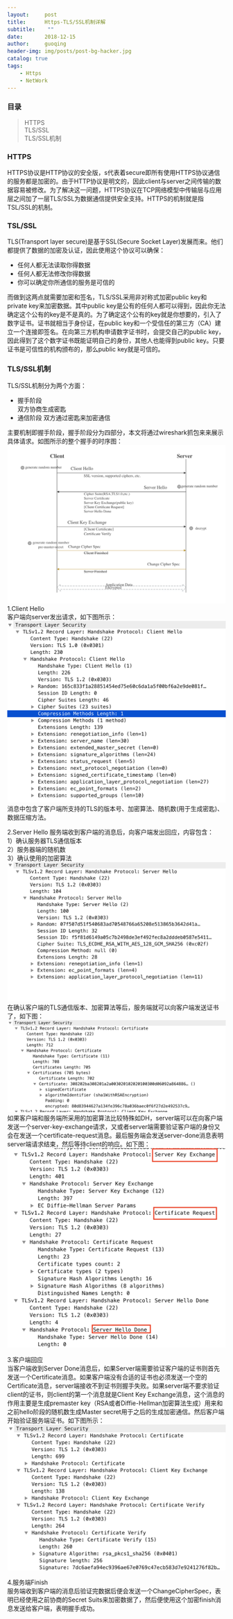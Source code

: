 ```yaml
---
layout:     post
title:      Https-TLS/SSL机制详解
subtitle:    ""
date:       2018-12-15
author:     guoqing
header-img: img/posts/post-bg-hacker.jpg
catalog: true
tags:
    - Https
    - NetWork
---
```


### 目录

> HTTPS  
> TLS/SSL  
> TLS/SSL机制   

### HTTPS  

HTTPS协议是HTTP协议的安全版，s代表着secure即所有使用HTTPS协议通信的服务都是加密的。由于HTTP协议是明文的，因此client与server之间传输的数据容易被修改。为了解决这一问题，HTTPS协议在TCP网络模型中传输层与应用层之间加了一层TLS/SSL为数据通信提供安全支持。HTTPS的机制就是指TSL/SSL的机制。  

### TSL/SSL  

TLS(Transport layer secure)是基于SSL(Secure Socket Layer)发展而来。他们都提供了数据的加密及认证，因此使用这个协议可以确保：
- 任何人都无法读取你得数据
- 任何人都无法修改你得数据
- 你可以确定你所通信的服务是可信的  

而做到这两点就需要加密和签名，TLS/SSL采用非对称式加密public key和private key来加密数据。其中public key是公有的任何人都可以得到，因此你无法确定这个公有的key是不是真的。为了确定这个公有的key就是你想要的，引入了数字证书。证书就相当于身份证，在public key和一个受信任的第三方（CA）建立一个连接即签名。在向第三方机构申请数字证书时，会提交自己的public key，因此得到了这个数字证书既能证明自己的身份，其他人也能得到public key。只要证书是可信性的机构颁布的，那么public key就是可信的。

### TLS/SSL机制

TLS/SSL机制分为两个方面：  
- 握手阶段  
   双方协商生成密匙
- 通信阶段
   双方通过密匙来加密通信   

主要机制即握手阶段，握手阶段分为四部分，本文将通过wireshark抓包来来展示具体请求。如图所示的整个握手的时序图：  
![ssl](/img/posts/TLS-SSL.png)  
1.Client Hello  
客户端向server发出请求，如下图所示：
![clienthello](/img/posts/clienthello.png)  
消息中包含了客户端所支持的TLS的版本号、加密算法、随机数(用于生成密匙)、数据压缩方法。

2.Server Hello
服务端收到客户端的消息后，向客户端发出回应，内容包含：  
  1）确认服务器TLS通信版本    
  2）服务器端的随机数  
  3）确认使用的加密算法  
  ![serverhello](/img/posts/serverhello.png)
  在确认客户端的TLS通信版本、加密算法等后，服务端就可以向客户端发送证书了，如下图：
  ![certificate](/img/posts/certificate.png)  
  如果客户端和服务端所采用的加密算法比较特殊如DH，server端可以在向客户端发送一个server-key-exchange请求，又或者server端需要验证客户端的身份又会在发送一个certificate-request消息。最后服务端会发送server-done消息表明server端请求结束，然后等待client的响应。如下图：
  ![serverdone](/img/posts/serverdone.png)


 3.客户端回应  
 当客户端收到Server Done消息后，如果Server端需要验证客户端的证书则首先发送一个Certificate消息。如果客户端没有合适的证书也必须发送一个空的Certificate消息，server端接收不到证书则握手失败。如果server端不要求验证client的证书，则client的第一个消息就是Client Key Exchange消息，这个消息的作用主要是生成premaster key（RSA或者Diffie-Hellman加密算法生成）用来和之前hello阶段的随机数生成Master secret用于之后的生成加密通信。然后客户端开始验证服务端证书。如下图所示：
 ![clientresponse](/img/posts/clientresponse.png)

 4.服务端Finish  
 服务端收到客户端的消息后验证完数据后便会发送一个ChangeCipherSpec，表明已经使用之前协商的Secret Suits来加密数据了，然后便使用这个加密finish消息发送给客户端，表明握手成功。
